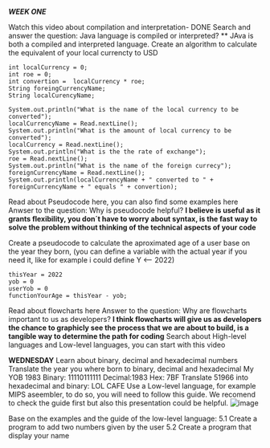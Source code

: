 ***WEEK ONE***

Watch this video about compilation and interpretation- DONE
Search and answer the question: Java language is compiled or interpreted? ** JAva is both a compiled and interpreted language.
Create an algorithm to calculate the equivalent of your local currencty to USD
    
    int localCurrency = 0;
    int roe = 0;
    int convertion =  localCurrency * roe;
    String foreingCurrencyName;
    String localCurencyName;
    
    System.out.println("What is the name of the local currency to be converted");
    localCurrencyName = Read.nextLine();
    System.out.println("What is the amount of local currency to be converted");
    localCurrency = Read.nextLine();
    System.out.println("What is the the rate of exchange");
    roe = Read.nextLine();
    System.out.println("What is the name of the foreign currecy");
    foreignCurrencyName = Read.nextLine();
    System.out.println(localCurrencyName + " converted to " + foreignCurrencyName + " equals " + convertion);
    
Read about Pseudocode here, you can also find some examples here
Anwser to the question: Why is pseudocode helpful? **I believe is useful as it grants flexibility, you don´t have to worry about syntax, is the fast way to solve the problem without thinking of the technical aspects of your code** 

Create a pseudocode to calculate the aproximated age of a user base on the year they born, (you can define a variable with the actual year if you need it, like for example i could define Y <-- 2022)

    thisYear = 2022
    yob = 0
    userYob = 0
    functionYourAge = thisYear - yob;

Read about flowcharts here
Answer to the question: Why are flowcharts important to us as developers? **I think flowcharts will give us as developers the chance to graphicly see the process that we are about to build, is a tangible way to determine the path for coding**
Search about High-level languages and Low-level languages, you can start with this video


**WEDNESDAY**
Learn about binary, decimal and hexadecimal numbers
Translate the year you where born to binary, decimal and hexadecimal
    My YOB 1983
    Binary: 11110111111
    Decimal:1983
    Hex: 7BF
Translate 51966 into hexadecimal and binary: LOL   CAFE
Use a Low-level language, for example MIPS aseembler, to do so, you will need to follow this guide. We recomend to check the guide first but also this presentation could be helpful.
![image](https://user-images.githubusercontent.com/94017302/149431712-2af7e8df-5803-464b-b84a-41da4fe02a5b.png)

Base on the examples and the guide of the low-level language: 5.1 Create a program to add two numbers given by the user 5.2 Create a program that display your name

